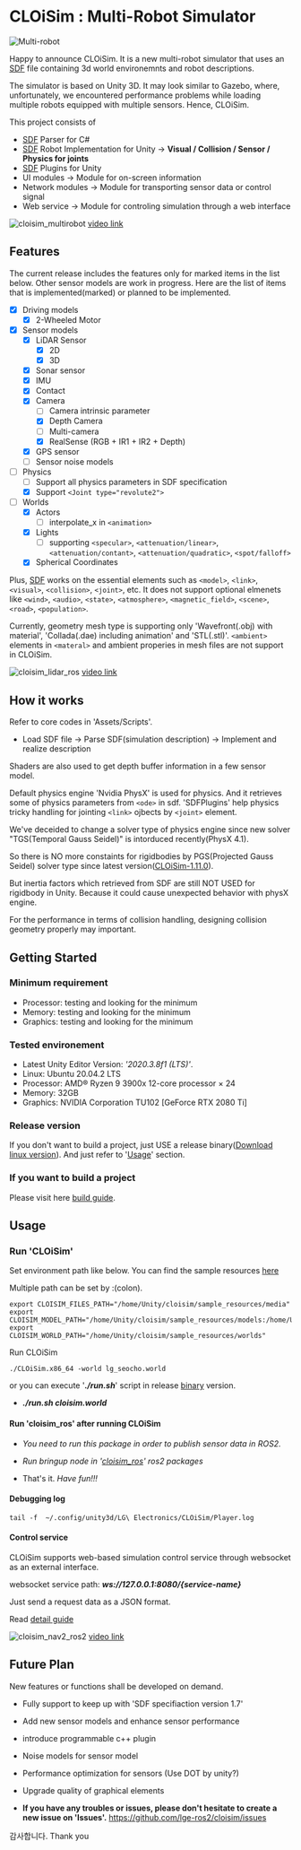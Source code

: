 # CLOiSim : Multi-Robot Simulator

![Multi-robot](https://user-images.githubusercontent.com/21001946/82773215-75572480-9e7c-11ea-85a2-a3838fa1e190.png)

Happy to announce CLOiSim. It is a new multi-robot simulator that uses an [SDF](www.sdformat.org) file containing 3d world environemnts and robot descriptions.

The simulator is based on Unity 3D. It may look similar to Gazebo, where, unfortunately, we encountered performance problems while loading multiple robots equipped with multiple sensors. Hence, CLOiSim.

This project consists of

- [SDF](http://sdformat.org/spec?ver=1.7) Parser for C#
- [SDF](http://sdformat.org/spec?ver=1.7) Robot Implementation for Unity -> **Visual / Collision / Sensor / Physics for joints**
- [SDF](http://sdformat.org/spec?ver=1.7) Plugins for Unity
- UI modules -> Module for on-screen information
- Network modules -> Module for transporting sensor data or control signal
- Web service -> Module for controling simulation through a web interface

![cloisim_multirobot](https://user-images.githubusercontent.com/21001946/107105748-3a124f80-686b-11eb-8ac8-74377696e641.gif)
[video link](https://user-images.githubusercontent.com/21001946/104274159-96d84f80-54e3-11eb-9975-9d4bbbbdd586.mp4)

## Features

The current release includes the features only for marked items in the list below.
Other sensor models are work in progress.
Here are the list of items that is implemented(marked) or planned to be implemented.

- [X] Driving models
  - [X] 2-Wheeled Motor
- [X] Sensor models
  - [X] LiDAR Sensor
    - [X] 2D
    - [X] 3D
  - [X] Sonar sensor
  - [X] IMU
  - [X] Contact
  - [X] Camera
    - [ ] Camera intrinsic parameter
    - [X] Depth Camera
    - [ ] Multi-camera
    - [X] RealSense (RGB + IR1 + IR2 + Depth)
  - [X] GPS sensor
  - [ ] Sensor noise models
- [ ] Physics
  - [ ] Support all physics parameters in SDF specification
  - [X] Support `<Joint type="revolute2">`
- [ ] Worlds
  - [X] Actors
    - [ ] interpolate_x in `<animation>`
  - [X] Lights
    - [ ] supporting `<specular>`, `<attenuation/linear>`, `<attenuation/contant>`, `<attenuation/quadratic>`, `<spot/falloff>`
  - [X] Spherical Coordinates

Plus, [SDF](http://sdformat.org/spec?ver=1.7) works on the essential elements such as `<model>`, `<link>`, `<visual>`, `<collision>`, `<joint>`,  etc.
It does not support optional elmenets like `<wind>`, `<audio>`, `<state>`, `<atmosphere>`, `<magnetic_field>`, `<scene>`, `<road>`, `<population>`.

Currently, geometry mesh type is supporting only 'Wavefront(.obj) with material', 'Collada(.dae) including animation' and 'STL(.stl)'.
`<ambient>` elements in `<materal>` and ambient properies in mesh files are not support in CLOiSim.

![cloisim_lidar_ros](https://user-images.githubusercontent.com/21001946/107105540-42b65600-686a-11eb-8797-7d937b108c11.gif)
[video link](https://user-images.githubusercontent.com/21001946/103972179-d0415000-51af-11eb-824b-3d77051664d5.mp4)

## How it works

Refer to core codes in 'Assets/Scripts'.

- Load SDF file -> Parse SDF(simulation description) -> Implement and realize description

Shaders are also used to get depth buffer information in a few sensor model.

Default physics engine 'Nvidia PhysX' is used for physics. And it retrieves some of physics parameters from `<ode>` in sdf.
'SDFPlugins' help physics tricky handling for jointing `<link>` ojbects by `<joint>` element.

We've deceided to change a solver type of physics engine since new solver "TGS(Temporal Gauss Seidel)" is intorduced recently(PhysX 4.1).

So there is NO more constaints for rigidbodies by PGS(Projected Gauss Seidel) solver type since latest version([CLOiSim-1.11.0](https://github.com/lge-ros2/cloisim/releases/tag/1.11.0)).

But inertia factors which retrieved from SDF are still NOT USED for rigidbody in Unity. Because it could cause unexpected behavior with physX engine.

For the performance in terms of collision handling, designing collision geometry properly may important.

## Getting Started

### Minimum requirement

- Processor: testing and looking for the minimum
- Memory: testing and looking for the minimum
- Graphics: testing and looking for the minimum

### Tested environement

- Latest Unity Editor Version: *'2020.3.8f1 (LTS)'*.
- Linux: Ubuntu 20.04.2 LTS
- Processor: AMD® Ryzen 9 3900x 12-core processor × 24
- Memory: 32GB
- Graphics: NVIDIA Corporation TU102 [GeForce RTX 2080 Ti]

### Release version

If you don't want to build a project, just USE a release binary([Download linux version](https://github.com/lge-ros2/cloisim/releases)). And just refer to '[Usage](https://github.com/lge-ros2/cloisim#usage)' section.

### If you want to build a project

Please visit here [build guide](https://github.com/lge-ros2/cloisim/wiki/Build-Guide).

## Usage

### Run 'CLOiSim'

Set environment path like below. You can find the sample resources [here](https://github.com/lge-ros2/sample_resources)

Multiple path can be set by :(colon).

```shell
export CLOISIM_FILES_PATH="/home/Unity/cloisim/sample_resources/media"
export CLOISIM_MODEL_PATH="/home/Unity/cloisim/sample_resources/models:/home/Unity/cloisim/another_resources/models"
export CLOISIM_WORLD_PATH="/home/Unity/cloisim/sample_resources/worlds"
```

Run CLOiSim

```shell
./CLOiSim.x86_64 -world lg_seocho.world
```

or you can execute '***./run.sh***' script in release [binary](https://github.com/lge-ros2/cloisim/releases) version.

- ***./run.sh cloisim.world***

#### Run 'cloisim_ros' after running CLOiSim

- *You need to run this package in order to publish sensor data in ROS2.*

- *Run bringup node in '[cloisim_ros](https://github.com/lge-ros2/cloisim_ros)' ros2 packages*

- That's it. *Have fun!!!*

#### Debugging log

```shell
tail -f  ~/.config/unity3d/LG\ Electronics/CLOiSim/Player.log
```

#### Control service

CLOiSim supports web-based simulation control service through websocket as an external interface.

websocket service path: ***ws://127.0.0.1:8080/{service-name}***

Just send a request data as a JSON format.

Read [detail guide](https://github.com/lge-ros2/cloisim/wiki/Usage#control-service)

![cloisim_nav2_ros2](https://user-images.githubusercontent.com/21001946/107105530-37fbc100-686a-11eb-9ff8-f3cf45012d9b.gif)
[video link](https://user-images.githubusercontent.com/21001946/103973626-2f549400-51b3-11eb-8d1f-0945d40c700b.mp4)

## Future Plan

New features or functions shall be developed on demand.

- Fully support to keep up with 'SDF specifiaction version 1.7'

- Add new sensor models and enhance sensor performance

- introduce programmable c++ plugin

- Noise models for sensor model

- Performance optimization for sensors (Use DOT by unity?)

- Upgrade quality of graphical elements

- **If you have any troubles or issues, please don't hesitate to create a new issue on 'Issues'.**
  <https://github.com/lge-ros2/cloisim/issues>

감사합니다. Thank you
